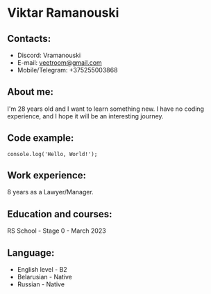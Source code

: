 # Viktar Ramanouski

## Contacts:
* Discord: Vramanouski
* E-mail: veetroom@gmail.com
* Mobile/Telegram: +375255003868

## About me:
I'm 28 years old and I want to learn something new. I have no coding experience, and I hope it will be an interesting journey. 

## Code example:
` console.log('Hello, World!'); `

## Work experience:
8 years as a Lawyer/Manager.

## Education and courses:
RS School - Stage 0 - March 2023

## Language:
* English level - B2
* Belarusian - Native
* Russian - Native
